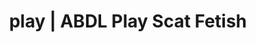 ---
categories:
- POV Erotica
- AI Erotica
- Slow Burn
- Digital Dominance
- Alt Aesthetic
image: /assets/images/1747714216847.jpg
layout: post
schema:
  description: Premium adult content featuring Scat Fetish, ABDL Play. High-quality
    visuals with sensual themes.
  keywords:
  - Mindful Kink
  - ABDL Play
  - Shibari
  - Gender-Fluid
  - AI Erotica
  - Scat Fetish
  name: 1747714216847 | Scat Fetish ABDL Play
  type: VisualArtwork
seo:
  description: Featured content with artistic Scat Fetish, ABDL Play. HD images available.
  keywords: Scat Fetish, ABDL Play
  og_image: /assets/images/1747714216847.jpg
  schema_type: VisualArtwork
tags:
- '#play'
- Scat Fetish
- ABDL Play
title: play | ABDL Play Scat Fetish
---